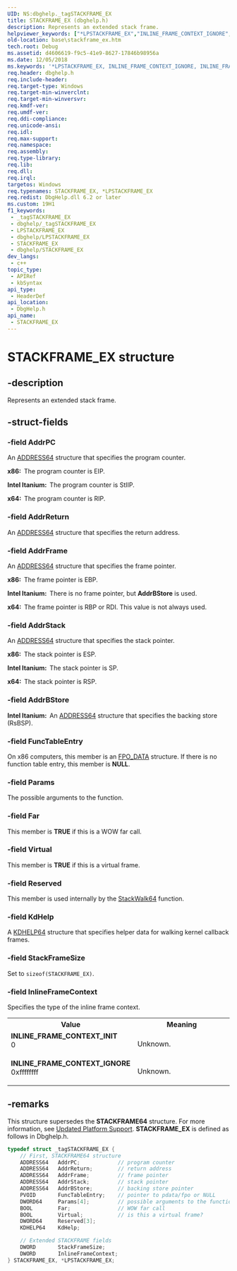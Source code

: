 ```yaml
---
UID: NS:dbghelp._tagSTACKFRAME_EX
title: STACKFRAME_EX (dbghelp.h)
description: Represents an extended stack frame.
helpviewer_keywords: ["*LPSTACKFRAME_EX","INLINE_FRAME_CONTEXT_IGNORE","INLINE_FRAME_CONTEXT_INIT","LPSTACKFRAME_EX","LPSTACKFRAME_EX structure pointer","STACKFRAME_EX","STACKFRAME_EX structure","_tagSTACKFRAME_EX","base.stackframe_ex","dbghelp/LPSTACKFRAME_EX","dbghelp/STACKFRAME_EX"]
old-location: base\stackframe_ex.htm
tech.root: Debug
ms.assetid: d4606619-f9c5-41e9-8627-17846b98956a
ms.date: 12/05/2018
ms.keywords: '*LPSTACKFRAME_EX, INLINE_FRAME_CONTEXT_IGNORE, INLINE_FRAME_CONTEXT_INIT, LPSTACKFRAME_EX, LPSTACKFRAME_EX structure pointer, STACKFRAME_EX, STACKFRAME_EX structure, _tagSTACKFRAME_EX, base.stackframe_ex, dbghelp/LPSTACKFRAME_EX, dbghelp/STACKFRAME_EX'
req.header: dbghelp.h
req.include-header: 
req.target-type: Windows
req.target-min-winverclnt: 
req.target-min-winversvr: 
req.kmdf-ver: 
req.umdf-ver: 
req.ddi-compliance: 
req.unicode-ansi: 
req.idl: 
req.max-support: 
req.namespace: 
req.assembly: 
req.type-library: 
req.lib: 
req.dll: 
req.irql: 
targetos: Windows
req.typenames: STACKFRAME_EX, *LPSTACKFRAME_EX
req.redist: DbgHelp.dll 6.2 or later
ms.custom: 19H1
f1_keywords:
 - _tagSTACKFRAME_EX
 - dbghelp/_tagSTACKFRAME_EX
 - LPSTACKFRAME_EX
 - dbghelp/LPSTACKFRAME_EX
 - STACKFRAME_EX
 - dbghelp/STACKFRAME_EX
dev_langs:
 - c++
topic_type:
 - APIRef
 - kbSyntax
api_type:
 - HeaderDef
api_location:
 - DbgHelp.h
api_name:
 - STACKFRAME_EX
---
```


# STACKFRAME_EX structure


## -description

Represents an extended stack frame.

## -struct-fields

### -field AddrPC

An <a href="/windows/desktop/api/dbghelp/ns-dbghelp-address64">ADDRESS64</a> structure that specifies the program 
      counter.
      

<b>x86:  </b>The program counter is EIP.

<b>Intel Itanium:  </b>The program counter is StIIP.

<b>x64:  </b>The program counter is RIP.

### -field AddrReturn

An <a href="/windows/desktop/api/dbghelp/ns-dbghelp-address64">ADDRESS64</a> structure that specifies 
      the return address.

### -field AddrFrame

An <a href="/windows/desktop/api/dbghelp/ns-dbghelp-address64">ADDRESS64</a> structure that specifies 
      the frame pointer.
      

<b>x86:  </b>The frame pointer is EBP.

<b>Intel Itanium:  </b>There is no frame pointer, but <b>AddrBStore</b> is used.

<b>x64:  </b>The frame pointer is RBP or RDI. This value is not always used.

### -field AddrStack

An <a href="/windows/desktop/api/dbghelp/ns-dbghelp-address64">ADDRESS64</a> structure that specifies 
      the stack pointer.
      

<b>x86:  </b>The stack pointer is ESP.

<b>Intel Itanium:  </b>The stack pointer is SP.

<b>x64:  </b>The stack pointer is RSP.

### -field AddrBStore

<b>Intel Itanium:  </b>An <a href="/windows/desktop/api/dbghelp/ns-dbghelp-address64">ADDRESS64</a> structure that specifies 
        the backing store (RsBSP).

### -field FuncTableEntry

On x86 computers, this member is an <a href="/windows/desktop/api/winnt/ns-winnt-fpo_data">FPO_DATA</a> 
      structure. If there is no function table entry, this member is <b>NULL</b>.

### -field Params

The possible arguments to the function.

### -field Far

This member is <b>TRUE</b> if this is a WOW far call.

### -field Virtual

This member is <b>TRUE</b> if this is a virtual frame.

### -field Reserved

This member is used internally by the <a href="/windows/desktop/api/dbghelp/nf-dbghelp-stackwalk64">StackWalk64</a> 
      function.

### -field KdHelp

A <a href="/windows/desktop/api/dbghelp/ns-dbghelp-kdhelp64">KDHELP64</a> structure that specifies helper data for 
      walking kernel callback frames.

### -field StackFrameSize

Set to <code>sizeof(STACKFRAME_EX)</code>.

### -field InlineFrameContext

Specifies the type of the inline frame context.

<table>
<tr>
<th>Value</th>
<th>Meaning</th>
</tr>

<tr>
<td width="40%"><a id="inline_frame_context_init"></a><a id="INLINE_FRAME_CONTEXT_INIT"></a><dl>
<dt><b>INLINE_FRAME_CONTEXT_INIT</b></dt>
<dt>0</dt>
</dl>
</td>
<td width="60%">
Unknown.
</td>
</tr>

<tr>
<td width="40%"><a id="inline_frame_context_ignore"></a><a id="INLINE_FRAME_CONTEXT_IGNORE"></a><dl>
<dt><b>INLINE_FRAME_CONTEXT_IGNORE</b></dt>
<dt>0xffffffff</dt>
</dl>
</td>
<td width="60%">
Unknown.
</td>
</tr>

</table>

## -remarks

This structure supersedes the <b>STACKFRAME64</b> structure. For more information, see 
<a href="/windows/desktop/Debug/updated-platform-support">Updated Platform Support</a>. <b>STACKFRAME_EX</b> is defined as follows in Dbghelp.h. 


```cpp
typedef struct _tagSTACKFRAME_EX {
    // First, STACKFRAME64 structure
    ADDRESS64   AddrPC;            // program counter
    ADDRESS64   AddrReturn;        // return address
    ADDRESS64   AddrFrame;         // frame pointer
    ADDRESS64   AddrStack;         // stack pointer
    ADDRESS64   AddrBStore;        // backing store pointer
    PVOID       FuncTableEntry;    // pointer to pdata/fpo or NULL
    DWORD64     Params[4];         // possible arguments to the function
    BOOL        Far;               // WOW far call
    BOOL        Virtual;           // is this a virtual frame?
    DWORD64     Reserved[3];
    KDHELP64    KdHelp;

    // Extended STACKFRAME fields
    DWORD       StackFrameSize;
    DWORD       InlineFrameContext;
} STACKFRAME_EX, *LPSTACKFRAME_EX;
```
